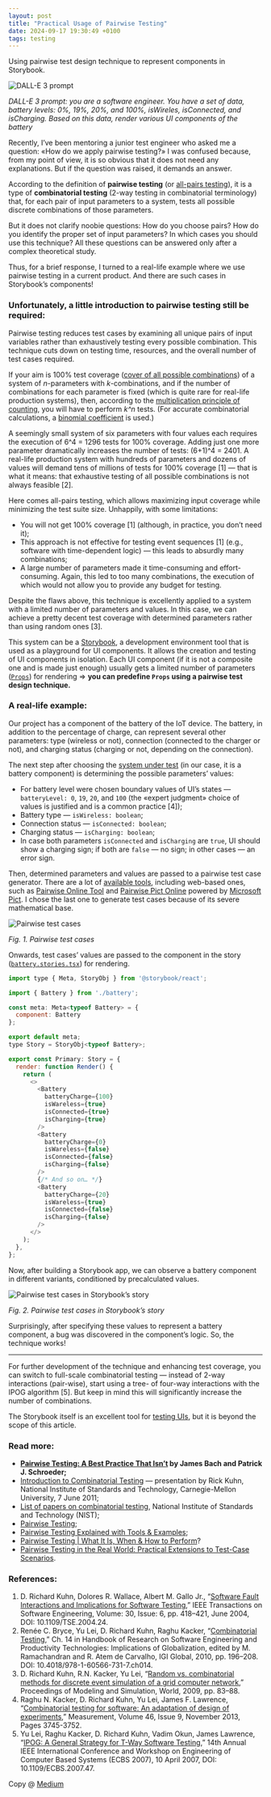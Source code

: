 ```yaml
---
layout: post
title: "Practical Usage of Pairwise Testing"
date: 2024-09-17 19:30:49 +0100
tags: testing
---
```


Using pairwise test design technique to represent components in Storybook.

![DALL-E 3 prompt](/assets/2024-09-17/00-cover-dall-e-3.jpg)

_DALL-E 3 prompt: you are a software engineer. You have a set of data, battery levels: 0%, 19%, 20%, and 100%, isWireles, isConnected, and isCharging. Based on this data, render various UI components of the battery_

Recently, I’ve been mentoring a junior test engineer who asked me a question: «How do we apply pairwise testing?» I was confused because, from my point of view, it is so obvious that it does not need any explanations. But if the question was raised, it demands an answer.

According to the definition of **pairwise testing** (or [all-pairs testing](https://en.wikipedia.org/wiki/All-pairs_testing)), it is a type of **combinatorial testing** (2-way testing in combinatorial terminology) that, for each pair of input parameters to a system, tests all possible discrete combinations of those parameters.

But it does not clarify noobie questions: How do you choose pairs? How do you identify the proper set of input parameters? In which cases you should use this technique? All these questions can be answered only after a complex theoretical study.

Thus, for a brief response, I turned to a real-life example where we use pairwise testing in a current product. And there are such cases in Storybook’s components!

### Unfortunately, a little introduction to pairwise testing still be required:

Pairwise testing reduces test cases by examining all unique pairs of input variables rather than exhaustively testing every possible combination. This technique cuts down on testing time, resources, and the overall number of test cases required.

If your aim is 100% test coverage ([cover of all possible combinations](https://en.wikipedia.org/wiki/Combination)) of a system of _n_-parameters with _k_-combinations, and if the number of combinations for each parameter is fixed (which is quite rare for real-life production systems), then, according to the [multiplication principle of counting](https://openstax.org/books/contemporary-mathematics/pages/7-1-the-multiplication-rule-for-counting), you will have to perform _k^n_ tests. (For accurate combinatorial calculations, a [binomial coefficient](https://en.wikipedia.org/wiki/Binomial_coefficient) is used.)

A seemingly small system of six parameters with four values each requires the execution of 6^4 = 1296 tests for 100% coverage. Adding just one more parameter dramatically increases the number of tests: (6+1)^4 = 2401. A real-life production system with hundreds of parameters and dozens of values will demand tens of millions of tests for 100% coverage [1] — that is what it means: that exhaustive testing of all possible combinations is not always feasible [2].

Here comes all-pairs testing, which allows maximizing input coverage while minimizing the test suite size. Unhappily, with some limitations:

- You will not get 100% coverage [1] (although, in practice, you don’t need it);
- This approach is not effective for testing event sequences [1] (e.g., software with time-dependent logic) — this leads to absurdly many combinations;
- A large number of parameters made it time-consuming and effort-consuming. Again, this led to too many combinations, the execution of which would not allow you to provide any budget for testing.

Despite the flaws above, this technique is excellently applied to a system with a limited number of parameters and values. In this case, we can achieve a pretty decent test coverage with determined parameters rather than using random ones [3].

This system can be a [Storybook](https://storybook.js.org/), a development environment tool that is used as a playground for UI components. It allows the creation and testing of UI components in isolation. Each UI component (if it is not a composite one and is made just enough) usually gets a limited number of parameters ([`Props`](https://react.dev/learn/passing-props-to-a-component)) for rendering ⇒ <strong>you can predefine `Props` using a pairwise test design technique.</strong>

### A real-life example:

Our project has a component of the battery of the IoT device. The battery, in addition to the percentage of charge, can represent several other parameters: type (wireless or not), connection (connected to the charger or not), and charging status (charging or not, depending on the connection).

The next step after choosing the [system under test](https://en.wikipedia.org/wiki/System_under_test) (in our case, it is a battery component) is determining the possible parameters’ values:

- For battery level were chosen boundary values of UI’s states — `batteryLevel: 0`, `19`, `20`, and `100` (the «expert judgment» choice of values is justified and is a common practice [4]);
- Battery type — `isWireless: boolean`;
- Connection status — `isConnected: boolean`;
- Charging status — `isCharging: boolean`;
- In case both parameters `isConnected` and `isCharging` are `true`, UI should show a charging sign; if both are `false` — no sign; in other cases — an error sign.

Then, determined parameters and values are passed to a pairwise test case generator. There are a lot of [available tools](https://www.pairwise.org/tools.html), including web-based ones, such as [Pairwise Online Tool](https://pairwise.teremokgames.com/) and [Pairwise Pict Online](https://pairwise.yuuniworks.com/) powered by [Microsoft Pict](https://github.com/microsoft/pict). I chose the last one to generate test cases because of its severe mathematical base.

![Pairwise test cases](/assets/2024-09-17/01-pairwise-pict-online.png)

_Fig. 1. Pairwise test cases_

Onwards, test cases’ values are passed to the component in the story ([`battery.stories.tsx`](https://storybook.js.org/docs/writing-stories/args)) for rendering.

```JavaScript
import type { Meta, StoryObj } from '@storybook/react';

import { Battery } from './battery';

const meta: Meta<typeof Battery> = {
  component: Battery
};

export default meta;
type Story = StoryObj<typeof Battery>;

export const Primary: Story = {
  render: function Render() {
    return (
      <>
        <Battery
          batteryCharge={100}
          isWareless={true}
          isConnected={true}
          isCharging={true}
        />
        <Battery
          batteryCharge={0}
          isWareless={false}
          isConnected={false}
          isCharging={false}
        />
        {/* And so on… */}
        <Battery
          batteryCharge={20}
          isWareless={true}
          isConnected={false}
          isCharging={false}
        />
      </>
    );
  },
};
```

Now, after building a Storybook app, we can observe a battery component in different variants, conditioned by precalculated values.

![Pairwise test cases in Storybook’s story](/assets/2024-09-17/02-pairwise-battery-storybook.png)

_Fig. 2. Pairwise test cases in Storybook’s story_

Surprisingly, after specifying these values to represent a battery component, a bug was discovered in the component’s logic. So, the technique works!

---

For further development of the technique and enhancing test coverage, you can switch to full-scale combinatorial testing — instead of 2-way interactions (pair-wise), start using a tree- of four-way interactions with the IPOG algorithm [5]. But keep in mind this will significantly increase the number of combinations.

The Storybook itself is an excellent tool for [testing UIs](https://storybook.js.org/docs/writing-tests), but it is beyond the scope of this article.

### Read more:

- **[Pairwise Testing: A Best Practice That Isn’t](https://www.satisfice.com/download/pairwise-testing-a-best-practice-that-isnt) by James Bach and Patrick J. Schroeder;**
- [Introduction to Combinatorial Testing](https://personal.utdallas.edu/~ewong/SE6367/03-Lecture/29-A-Combinatorial-Testing-by-Kuhn.pdf) — presentation by Rick Kuhn, National Institute of Standards and Technology, Carnegie-Mellon University, 7 June 2011;
- [List of papers on combinatorial testing](https://csrc.nist.rip/Projects/automated-combinatorial-testing-for-software/acts-library/papers), National Institute of Standards and Technology (NIST);
- [Pairwise Testing](https://www.pairwise.org/);
- [Pairwise Testing Explained with Tools & Examples](https://www.testrail.com/blog/pairwise-testing/);
- [Pairwise Testing \| What It Is, When & How to Perform](https://testsigma.com/blog/pairwise-testing/)?
- [Pairwise Testing in the Real World: Practical Extensions to Test-Case Scenarios](<https://learn.microsoft.com/en-us/previous-versions/software-testing/cc150619(v=msdn.10)>).

### References:

1. D. Richard Kuhn, Dolores R. Wallace, Albert M. Gallo Jr., “[Software Fault Interactions and Implications for Software Testing](https://ieeexplore.ieee.org/document/1321063),” IEEE Transactions on Software Engineering, Volume: 30, Issue: 6, pp. 418–421, June 2004, DOI: 10.1109/TSE.2004.24.
2. Renée C. Bryce, Yu Lei, D. Richard Kuhn, Raghu Kacker, “[Combinatorial Testing](https://www.igi-global.com/chapter/combinatorial-testing/37033),” Ch. 14 in Handbook of Research on Software Engineering and Productivity Technologies: Implications of Globalization, edited by M. Ramachandran and R. Atem de Carvalho, IGI Global, 2010, pp. 196–208. DOI: 10.4018/978-1-60566-731-7.ch014.
3. D. Richard Kuhn, R.N. Kacker, Yu Lei, “[Random vs. combinatorial methods for discrete event simulation of a grid computer network](https://tsapps.nist.gov/publication/get_pdf.cfm?pub_id=904044),” Proceedings of Modeling and Simulation, World, 2009, pp. 83–88.
4. Raghu N. Kacker, D. Richard Kuhn, Yu Lei, James F. Lawrence, “[Combinatorial testing for software: An adaptation of design of experiments](https://www.sciencedirect.com/science/article/abs/pii/S0263224113000596),” Measurement, Volume 46, Issue 9, November 2013, Pages 3745-3752.
5. Yu Lei, Raghu Kacker, D. Richard Kuhn, Vadim Okun, James Lawrence, “[IPOG: A General Strategy for T-Way Software Testing](https://tsapps.nist.gov/publication/get_pdf.cfm?pub_id=50944),” 14th Annual IEEE International Conference and Workshop on Engineering of Computer Based Systems (ECBS 2007), 10 April 2007, DOI: 10.1109/ECBS.2007.47.

Copy @ [Medium](https://adequatica.medium.com/practical-usage-of-pairwise-testing-8a8d00f86b9b)
